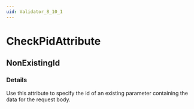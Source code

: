 ```yaml
---
uid: Validator_8_10_1
---
```


# CheckPidAttribute

## NonExistingId

<!-- Description, Properties, ... sections are auto-generated. -->
<!-- REPLACE ME AUTO-GENERATION -->

### Details

Use this attribute to specify the id of an existing parameter containing the data for the request body.

<!-- Uncomment to add example code -->
<!--### Example code-->
